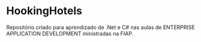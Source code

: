 # HookingHotels

Repositório criado para aprendizado de .Net e C# nas aulas de ENTERPRISE APPLICATION DEVELOPMENT ministradas na FIAP.
